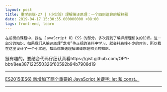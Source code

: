 ```yaml
---
layout: post
title: 重学前端-27 |（小实验）理解编译原理：一个四则运算的解释器
date: 2019-04-17 15:30:35.000000000 +08:00
tags: front-end, learn
---
```


```
在前面的课程中，我在 JavaScript 和 CSS 的部分，多次提到了编译原理相关的知识。这一部分的知识，如果我们从编译原理“龙书”等正规的资料中学习，就会耗费掉不少的时间，所以我在这里设计了一个小实验，帮助你快速理解编译原理相关的知识。
```

挺有趣的，要结合代码仔细认真看https://gist.github.com/OPY-bbt/8ee387122550326f60592b94b7908d19

---

[ES2015(ES6) 新增加了两个重要的 JavaScript 关键字: let 和 const。](http://www.runoob.com/js/js-let-const.html)

---



